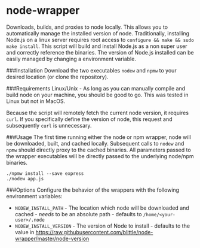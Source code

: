 node-wrapper
============

Downloads, builds, and proxies to node locally.  This allows you to automatically manage the installed version of node. Traditionally, installing Node.js on a linux server requires root access to `configure && make && sudo make install`. This script will build and install Node.js as a non super user and correctly reference the binaries. The version of Node.js installed can be easily managed by changing a environment variable.

###Installation
Download the two executables `nodew` and `npmw` to your desired location (or clone the repository).

###Requirements
Linux/Unix - As long as you can manually compile and build node on your machine, you should be good to go. This was tested in Linux but not in MacOS.

Because the script will remotely fetch the current node version, it requires `curl`. If you specifically define the version of node, this request and subsequently `curl` is unnecessary. 

###Usage
The first time running either the node or npm wrapper, node will be downloaded, built, and cached locally. Subsequent calls to `nodew` and `npmw` should directly proxy to the cached binaries. All parameters passed to the wrapper executables will be directly passed to the underlying node/npm binaries.

```shell
./npmw install --save express
./nodew app.js
```

###Options
Configure the behavior of the wrappers with the following environment variables:
 * `NODEW_INSTALL_PATH` - The location which node will be downloaded and cached - *needs* to be an absolute path - defaults to `/home/<your-user>/.node`
 * `NODEW_INSTALL_VERSION` - The version of Node to install - defaults to the value in https://raw.githubusercontent.com/blittle/node-wrapper/master/node-version
